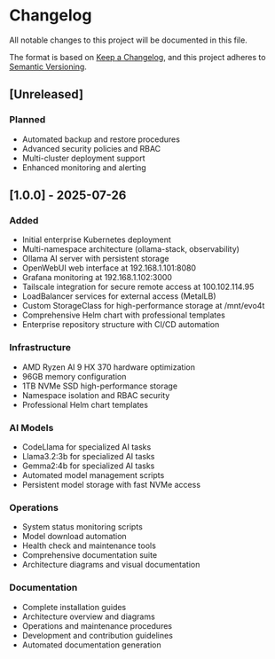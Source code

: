 # Changelog

All notable changes to this project will be documented in this file.

The format is based on [Keep a Changelog](https://keepachangelog.com/en/1.0.0/),
and this project adheres to [Semantic Versioning](https://semver.org/spec/v2.0.0.html).

## [Unreleased]

### Planned
- Automated backup and restore procedures
- Advanced security policies and RBAC
- Multi-cluster deployment support
- Enhanced monitoring and alerting

## [1.0.0] - 2025-07-26

### Added
- Initial enterprise Kubernetes deployment
- Multi-namespace architecture (ollama-stack, observability)
- Ollama AI server with persistent storage
- OpenWebUI web interface at 192.168.1.101:8080
- Grafana monitoring at 192.168.1.102:3000
- Tailscale integration for secure remote access at 100.102.114.95
- LoadBalancer services for external access (MetalLB)
- Custom StorageClass for high-performance storage at /mnt/evo4t
- Comprehensive Helm chart with professional templates
- Enterprise repository structure with CI/CD automation

### Infrastructure
- AMD Ryzen AI 9 HX 370 hardware optimization
- 96GB memory configuration
- 1TB NVMe SSD high-performance storage
- Namespace isolation and RBAC security
- Professional Helm chart templates

### AI Models
- CodeLlama for specialized AI tasks
- Llama3.2:3b for specialized AI tasks
- Gemma2:4b for specialized AI tasks
- Automated model management scripts
- Persistent model storage with fast NVMe access

### Operations
- System status monitoring scripts
- Model download automation
- Health check and maintenance tools
- Comprehensive documentation suite
- Architecture diagrams and visual documentation

### Documentation
- Complete installation guides
- Architecture overview and diagrams
- Operations and maintenance procedures
- Development and contribution guidelines
- Automated documentation generation
